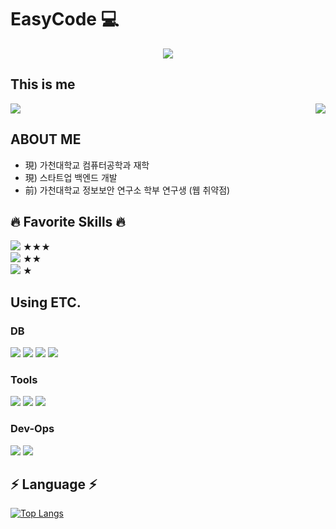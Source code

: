 # EasyCode 💻

<p align="center">
  <img src="https://capsule-render.vercel.app/api?type=wave&color=#FFFFFF&height=200&section=header&text=Eeeasycode&fontSize=70" />
</p>

## This is me
<img src="https://img.shields.io/badge/notion-000000?style=for-the-badge&logo=Notion&logoColor=white">



<img align='right' src="http://mazassumnida.wtf/api/v2/generate_badge?boj=ethan35321">
<br>

## ABOUT ME

- 現) 가천대학교 컴퓨터공학과 재학
- 現) 스타트업 백엔드 개발
- 前) 가천대학교 정보보안 연구소 학부 연구생 (웹 취약점)
   
## 🔥 Favorite Skills 🔥
<img src="https://img.shields.io/badge/Python-3776AB?style=for-the-badge&logo=Python&logoColor=white"> ★★★ <br>
<img src="https://img.shields.io/badge/TypeScript-3178C6?style=for-the-badge&logo=TypeScript&logoColor=white"> ★★ <br>
<img src="https://img.shields.io/badge/Kotlin-7F52FF?style=for-the-badge&logo=Kotlin&logoColor=white"> ★ 

## Using ETC.
### DB 
<img src="https://img.shields.io/badge/mysql-4479A1?style=for-the-badge&logo=mysql&logoColor=white"> <img src="https://img.shields.io/badge/mongoDB-47A248?style=for-the-badge&logo=mongoDB&logoColor=white"> <img src="https://img.shields.io/badge/postgresql-4169E1?style=for-the-badge&logo=postgresql&logoColor=white"> <img src="https://img.shields.io/badge/redis-DC382D?style=for-the-badge&logo=redis&logoColor=white"> <br>
### Tools
<img src="https://img.shields.io/badge/nestjs-E0234E?style=for-the-badge&logo=nestjs&logoColor=white"> <img src="https://img.shields.io/badge/springboot-6DB33F?style=for-the-badge&logo=springboot&logoColor=white"> <img src="https://img.shields.io/badge/jupyter-F37626?style=for-the-badge&logo=jupyter&logoColor=white"> <br>
### Dev-Ops
<img src="https://img.shields.io/badge/docker-2496ED?style=for-the-badge&logo=docker&logoColor=white"> <img src="https://img.shields.io/badge/terraform-7B42BC?style=for-the-badge&logo=Terraform&logoColor=white">

## ⚡️ Language ⚡️

[![Top Langs](https://github-readme-stats.vercel.app/api/top-langs/?username=eeeasycode&layout=compact)](https://github.com/eeeasycode)






